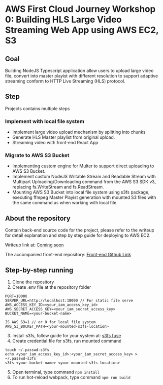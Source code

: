 # AWS First Cloud Journey Workshop 0: Building HLS Large Video Streaming Web App using AWS EC2, S3

## Goal
Building NodeJS Typescript application allow users to upload large video file, convert into master playist with different resolution to support adaptive streaming conform to HTTP Live Streaming (HLS) protocol.

## Step
Projects contains multiple steps

### Implement with local file system
- Implement large video upload mechanism by splitting into chunks
- Generate HLS Master playlist from original upload.
- Streaming video with front-end React App

### Migrate to AWS S3 Bucket
- Implementing custom engine for Multer to support direct uploading to AWS S3 Bucket.
- Implement custom NodeJS Writable Stream and Readable Stream with Multipart Uploading/Downloading command from the AWS S3 SDK v3, replacing fs.WriteStream and fs.ReadStream.
- Mounting AWS S3 Bucket into local file system using s3fs package, executing ffmpeg Master Playist generation with mounted S3 files with the same command as when working with local file.

## About the repository
Contain back-end source code for the project, please refer to the writeup for detail explanation and step by step guide for deploying to AWS EC2.

Writeup link at: [Coming soon](./ "Writeup") 

The accompanied front-end repository: [Front-end Github Link](https://github.com/hdthinh1012/aws-workshop-0-hls-streaming-fe "Front-end Github Link")

## Step-by-step running
1. Clone the repository  
2. Create .env file at the repository folder  
```
PORT=10000
SERVER_URL=http://localhost:10000 // For static file serve
AWS_ACCESS_KEY_ID=<your_iam_access_key_id>
AWS_SECRET_ACCESS_KEY=<your_iam_secret_access_key>
BUCKET_NAME=<your-bucket-name>

IS_AWS_S3=1 // or 0 for local file system
AWS_S3_BUCKET_PATH=<your-mounted-s3fs-location>
```
3. Install s3fs, follow guide for your system at: [s3fs fuse](https://github.com/s3fs-fuse/s3fs-fuse "s3fs fuse")
4. Create credential file for s3fs, run mounted command
```
touch ~/.passwd-s3fs
echo <your_iam_access_key_id>:<your_iam_secret_access_key> > ~/.passwd-s3fs
s3fs <your-bucket-name> <your-mounted-s3fs-location>
```
5. Open terminal, type command `npm install`
6. To run hot-reload webpack, type command `npm run build`